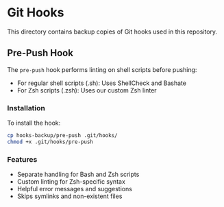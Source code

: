 # Git Hooks

This directory contains backup copies of Git hooks used in this repository.

## Pre-Push Hook

The `pre-push` hook performs linting on shell scripts before pushing:

- For regular shell scripts (.sh): Uses ShellCheck and Bashate
- For Zsh scripts (.zsh): Uses our custom Zsh linter

### Installation

To install the hook:

```bash
cp hooks-backup/pre-push .git/hooks/
chmod +x .git/hooks/pre-push
```

### Features

- Separate handling for Bash and Zsh scripts
- Custom linting for Zsh-specific syntax
- Helpful error messages and suggestions
- Skips symlinks and non-existent files
